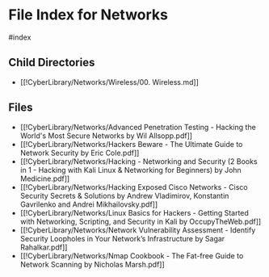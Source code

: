 # File Index for Networks
#index

## Child Directories

- [[!CyberLibrary/Networks/Wireless/00. Wireless.md]]

## Files

- [[!CyberLibrary/Networks/Advanced Penetration Testing - Hacking the World's Most Secure Networks by Wil Allsopp.pdf]]
- [[!CyberLibrary/Networks/Hackers Beware - The Ultimate Guide to Network Security by Eric Cole.pdf]]
- [[!CyberLibrary/Networks/Hacking - Networking and Security (2 Books in 1 - Hacking with Kali Linux & Networking for Beginners) by John Medicine.pdf]]
- [[!CyberLibrary/Networks/Hacking Exposed Cisco Networks - Cisco Security Secrets & Solutions by Andrew Vladimirov, Konstantin Gavrilenko and Andrei Mikhailovsky.pdf]]
- [[!CyberLibrary/Networks/Linux Basics for Hackers - Getting Started with Networking, Scripting, and Security in Kali by OccupyTheWeb.pdf]]
- [[!CyberLibrary/Networks/Network Vulnerability Assessment - Identify Security Loopholes in Your Network’s Infrastructure by Sagar Rahalkar.pdf]]
- [[!CyberLibrary/Networks/Nmap Cookbook - The Fat-free Guide to Network Scanning by Nicholas Marsh.pdf]]
